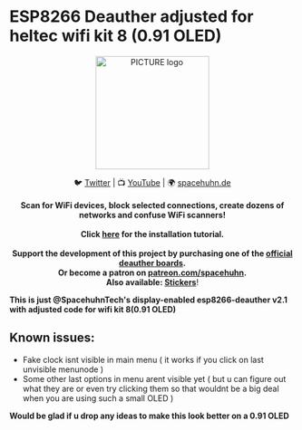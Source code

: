 # ESP8266 Deauther adjusted for heltec wifi kit 8 (0.91 OLED)

<p align="center"><img alt="PICTURE logo" src="https://raw.githubusercontent.com/wiki/spacehuhn/esp8266_deauther/img/deauther_logo.png" width="200"></p>

<p align="center">
🐦 <a href="https://twitter.com/spacehuhn">Twitter</a>
| 📺 <a href="https://www.youtube.com/channel/UCFmjA6dnjv-phqrFACyI8tw">YouTube</a>
| 🌍 <a href="https://spacehuhn.de">spacehuhn.de</a><br>
<br>
<b>Scan for WiFi devices, block selected connections, create dozens of networks and confuse WiFi scanners!<br><br>
Click <a href="https://github.com/spacehuhn/esp8266_deauther/wiki/Installation">here</a> for the installation tutorial.<br><br>
Support the development of this project by purchasing one of the <a href="https://github.com/spacehuhn/esp8266_deauther/wiki/Supported-Devices">official deauther boards</a>.<br/>
Or become a patron on <a href="https://patreon.com/spacehuhn" target="_blank">patreon.com/spacehuhn</a>.<br>
Also available: <a href="https://www.tindie.com/products/Spacehuhn/spacehuhn-stickers/">Stickers</a></b>!
</p>

**This is just @SpacehuhnTech's display-enabled esp8266-deauther v2.1 with adjusted code for wifi kit 8(0.91 OLED)**

## Known issues:
- Fake clock isnt visible in main menu ( it works if you click on last unvisible menunode )
- Some other last options in menu arent visible yet ( but u can figure out what they are or even try clicking them so that wouldnt be a big deal when you are using such a small OLED )

<b>Would be glad if u drop any ideas to make this look better on a 0.91 OLED</b>
